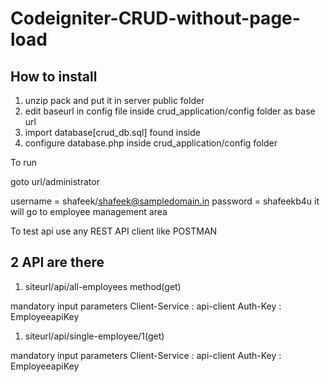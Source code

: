 # Codeigniter-CRUD-without-page-load

How to install
--------------
1. unzip pack and put it in server public folder
2. edit baseurl in config file inside crud_application/config folder as base url
3. import database[crud_db.sql] found inside
4. configure database.php inside crud_application/config folder

To run 

goto url/administrator

username = shafeek/shafeek@sampledomain.in
password = shafeekb4u
it will go to employee management area

To test api use any REST API client like POSTMAN

2 API are there 
---------------
1. siteurl/api/all-employees method(get)

mandatory input parameters
Client-Service : api-client
Auth-Key : EmployeeapiKey

1. siteurl/api/single-employee/1(get)

mandatory input parameters
Client-Service : api-client
Auth-Key : EmployeeapiKey
